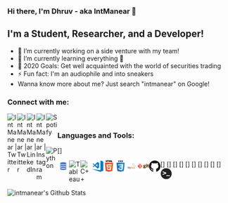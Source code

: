 ### Hi there, I'm Dhruv - aka IntManear 👋

## I'm a Student, Researcher, and a Developer!
- 🔭 I’m currently working on a side venture with my team!
- 🌱 I’m currently learning everything 🤣
- 🥅 2020 Goals: Get well acquainted with the world of securities trading
- ⚡ Fun fact: I'm an audiophile and into sneakers
- Wanna know more about me? Just search "intmanear" on Google!

### Connect with me:

[<img align="left" alt="IntManear | Twitter" width="22px" src="https://cdn.jsdelivr.net/npm/simple-icons@3.3.0/icons/gmail.svg" />][Mail]
[<img align="left" alt="IntManear | Twitter" width="22px" src="https://cdn.jsdelivr.net/npm/simple-icons@v3/icons/twitter.svg" />][twitter]
[<img align="left" alt="IntManear | LinkedIn" width="22px" src="https://cdn.jsdelivr.net/npm/simple-icons@v3/icons/linkedin.svg" />][linkedin]
[<img align="left" alt="IntManear | Instagram" width="22px" src="https://cdn.jsdelivr.net/npm/simple-icons@v3/icons/instagram.svg" />][instagram]
[<img align="left" alt="Spotify" width="26px" src="https://cdn.jsdelivr.net/npm/simple-icons@3.3.0/icons/spotify.svg" />][spotify]

<br />

### Languages and Tools:



[<img align="left" alt="Python" width="26px" src="https://img.icons8.com/color/26/000000/python.png" />]

[<img align="left" alt="SQL" width="26px" src="https://raw.githubusercontent.com/github/explore/80688e429a7d4ef2fca1e82350fe8e3517d3494d/topics/sql/sql.png" />]
[<img align="left" alt="Tableau" width="26px" src="https://img.icons8.com/color/26/000000/tableau-software.png" />]
[<img align="left" alt="C++" width="26px" src="https://img.icons8.com/color/48/000000/c-plus-plus-logo.png" />]
[<img align="left" alt="Visual Studio Code" width="26px" src="https://raw.githubusercontent.com/github/explore/80688e429a7d4ef2fca1e82350fe8e3517d3494d/topics/visual-studio-code/visual-studio-code.png" />]
[<img align="left" alt="HTML5" width="26px" src="https://raw.githubusercontent.com/github/explore/80688e429a7d4ef2fca1e82350fe8e3517d3494d/topics/html/html.png" />]
[<img align="left" alt="CSS3" width="26px" src="https://raw.githubusercontent.com/github/explore/80688e429a7d4ef2fca1e82350fe8e3517d3494d/topics/css/css.png" />]
[<img align="left" alt="MySQL" width="26px" src="https://raw.githubusercontent.com/github/explore/80688e429a7d4ef2fca1e82350fe8e3517d3494d/topics/mysql/mysql.png" />]
[<img align="left" alt="Git" width="26px" src="https://raw.githubusercontent.com/github/explore/80688e429a7d4ef2fca1e82350fe8e3517d3494d/topics/git/git.png" />]
[<img align="left" alt="GitHub" width="26px" src="https://raw.githubusercontent.com/github/explore/78df643247d429f6cc873026c0622819ad797942/topics/github/github.png" />]
[<img align="left" alt="Terminal" width="26px" src="https://raw.githubusercontent.com/github/explore/80688e429a7d4ef2fca1e82350fe8e3517d3494d/topics/terminal/terminal.png" />]

<br />
<br />


<img align="left" alt="intmanear's Github Stats" src="https://github-readme-stats.vercel.app/api?username=IntManear&show_icons=true&hide_border=true" />

[twitter]: https://twitter.com/intmanear
[instagram]: https://www.instagram.com/dhruv.x_x/
[linkedin]: https://linkedin.com/in/intmanear
[mail]: mailto:intmanear@gmail
[spotify]: https://open.spotify.com/user/nugwwynix066x50o3yvn8d2l8?si=V4-GHrO0S6GvQm0pUnUMLA
